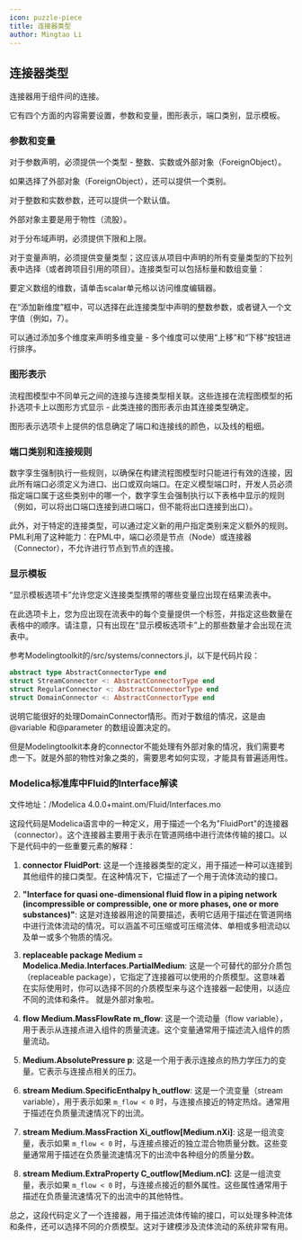 ```yaml
---
icon: puzzle-piece
title: 连接器类型
author: Mingtao Li
---
```


## 连接器类型
连接器用于组件间的连接。

它有四个方面的内容需要设置，参数和变量，图形表示，端口类别，显示模板。

### 参数和变量

对于参数声明，必须提供一个类型 - 整数、实数或外部对象（ForeignObject）。

如果选择了外部对象（ForeignObject），还可以提供一个类别。

对于整数和实数参数，还可以提供一个默认值。

外部对象主要是用于物性（流股）。

对于分布域声明，必须提供下限和上限。

对于变量声明，必须提供变量类型；这应该从项目中声明的所有变量类型的下拉列表中选择（或者跨项目引用的项目）。连接类型可以包括标量和数组变量：

要定义数组的维数，请单击scalar单元格以访问维度编辑器。

在“添加新维度”框中，可以选择在此连接类型中声明的整数参数，或者键入一个文字值（例如，7）。

可以通过添加多个维度来声明多维变量 - 多个维度可以使用“上移”和“下移”按钮进行排序。

### 图形表示
流程图模型中不同单元之间的连接与连接类型相关联。这些连接在流程图模型的拓扑选项卡上以图形方式显示 - 此类连接的图形表示由其连接类型确定。

图形表示选项卡上提供的信息确定了端口和连接线的颜色，以及线的粗细。

### 端口类别和连接规则
数字孪生强制执行一些规则，以确保在构建流程图模型时只能进行有效的连接，因此所有端口必须定义为进口、出口或双向端口。在定义模型端口时，开发人员必须指定端口属于这些类别中的哪一个，数字孪生会强制执行以下表格中显示的规则（例如，可以将出口端口连接到进口端口，但不能将出口连接到出口）。


此外，对于特定的连接类型，可以通过定义新的用户指定类别来定义额外的规则。PML利用了这种能力：在PML中，端口必须是节点（Node）或连接器（Connector），不允许进行节点到节点的连接。

### 显示模板
“显示模板选项卡”允许您定义连接类型携带的哪些变量应出现在结果流表中。

在此选项卡上，您为应出现在流表中的每个变量提供一个标签，并指定这些数量在表格中的顺序。请注意，只有出现在“显示模板选项卡”上的那些数量才会出现在流表中。

参考Modelingtoolkit的/src/systems/connectors.jl，以下是代码片段：

```julia
abstract type AbstractConnectorType end
struct StreamConnector <: AbstractConnectorType end
struct RegularConnector <: AbstractConnectorType end
struct DomainConnector <: AbstractConnectorType end
```

说明它能很好的处理DomainConnector情形。而对于数组的情况，这是由@variable 和@parameter 的数组设置决定的。

但是Modelingtoolkit本身的connector不能处理有外部对象的情况，我们需要考虑一下。就是外部的物性对象之类的，需要思考如何实现，才能具有普遍适用性。

### Modelica标准库中Fluid的Interface解读

文件地址：/Modelica 4.0.0+maint.om/Fluid/Interfaces.mo

这段代码是Modelica语言中的一种定义，用于描述一个名为"FluidPort"的连接器（connector）。这个连接器主要用于表示在管道网络中进行流体传输的接口。以下是代码中的一些重要元素的解释：

1. **connector FluidPort**: 这是一个连接器类型的定义，用于描述一种可以连接到其他组件的接口类型。在这种情况下，它描述了一个用于流体流动的接口。

2. **"Interface for quasi one-dimensional fluid flow in a piping network (incompressible or compressible, one or more phases, one or more substances)"**: 这是对连接器用途的简要描述，表明它适用于描述在管道网络中进行流体流动的情况，可以涵盖不可压缩或可压缩流体、单相或多相流动以及单一或多个物质的情况。

3. **replaceable package Medium = Modelica.Media.Interfaces.PartialMedium**: 这是一个可替代的部分介质包（replaceable package），它指定了连接器可以使用的介质模型。这意味着在实际使用时，你可以选择不同的介质模型来与这个连接器一起使用，以适应不同的流体和条件。
就是外部对象啦。

4. **flow Medium.MassFlowRate m_flow**: 这是一个流动量（flow variable），用于表示从连接点进入组件的质量流速。这个变量通常用于描述流入组件的质量流动。

5. **Medium.AbsolutePressure p**: 这是一个用于表示连接点的热力学压力的变量。它表示与连接点相关的压力。

6. **stream Medium.SpecificEnthalpy h_outflow**: 这是一个流变量（stream variable），用于表示如果 `m_flow < 0` 时，与连接点接近的特定热焓。通常用于描述在负质量流速情况下的出流。

7. **stream Medium.MassFraction Xi_outflow[Medium.nXi]**: 这是一组流变量，表示如果 `m_flow < 0` 时，与连接点接近的独立混合物质量分数。这些变量通常用于描述在负质量流速情况下的出流中各种组分的质量分数。

8. **stream Medium.ExtraProperty C_outflow[Medium.nC]**: 这是一组流变量，表示如果 `m_flow < 0` 时，与连接点接近的额外属性。这些属性通常用于描述在负质量流速情况下的出流中的其他特性。

总之，这段代码定义了一个连接器，用于描述流体传输的接口，可以处理多种流体和条件，还可以选择不同的介质模型。这对于建模涉及流体流动的系统非常有用。